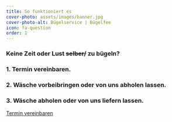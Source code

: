 ```yaml
---
title: So funktioniert es
cover-photo: assets/images/banner.jpg
cover-photo-alt: Bügelservice | Bügelfee
icon: fa-question
order: 1
---
```


### Keine Zeit oder Lust <s>selber/</s> zu bügeln?

### 1. Termin vereinbaren.  
### 2. Wäsche vorbeibringen oder von uns abholen lassen.  
### 3. Wäsche abholen oder von uns liefern lassen.  

<a href="#contact" class="button scrolly">Termin vereinbaren</a>


